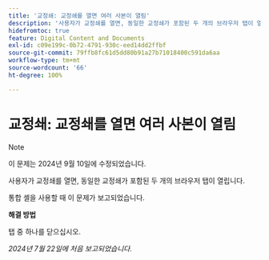 ```yaml
---
title: '교정쇄: 교정쇄를 열면 여러 사본이 열림'
description: '사용자가 교정쇄를 열면, 동일한 교정쇄가 포함된 두 개의 브라우저 탭이 열립니다. '
hidefromtoc: true
feature: Digital Content and Documents
exl-id: c09e199c-0b72-4791-930c-eed14dd2ffbf
source-git-commit: 79ffb8fc61d5dd80b91a27b71018400c591da6aa
workflow-type: tm+mt
source-wordcount: '66'
ht-degree: 100%

---
```


# 교정쇄: 교정쇄를 열면 여러 사본이 열림

>[!NOTE]
>
>이 문제는 2024년 9월 10일에 수정되었습니다.

사용자가 교정쇄를 열면, 동일한 교정쇄가 포함된 두 개의 브라우저 탭이 열립니다.

통합 셸을 사용할 때 이 문제가 보고되었습니다.

**해결 방법**

탭 중 하나를 닫으십시오.

_2024년 7월 22일에 처음 보고되었습니다._
